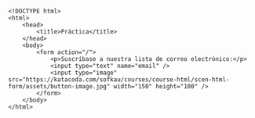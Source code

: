 <code>
&lt;!DOCTYPE html&gt;
&lt;html&gt;
    &lt;head&gt;
        &lt;title&gt;Práctica&lt;/title&gt;
    &lt;/head&gt;
    &lt;body&gt;
        &lt;form action="/"&gt;
            &lt;p&gt;Suscríbase a nuestra lista de correo electrónico:&lt;/p&gt;
            &lt;input type="text" name="email" /&gt;
            &lt;input type="image" src="https://katacoda.com/sofkau/courses/course-html/scen-html-form/assets/button-image.jpg" width="150" height="100" /&gt;
        &lt;/form&gt;
    &lt;/body&gt;
&lt;/html&gt;
</code>